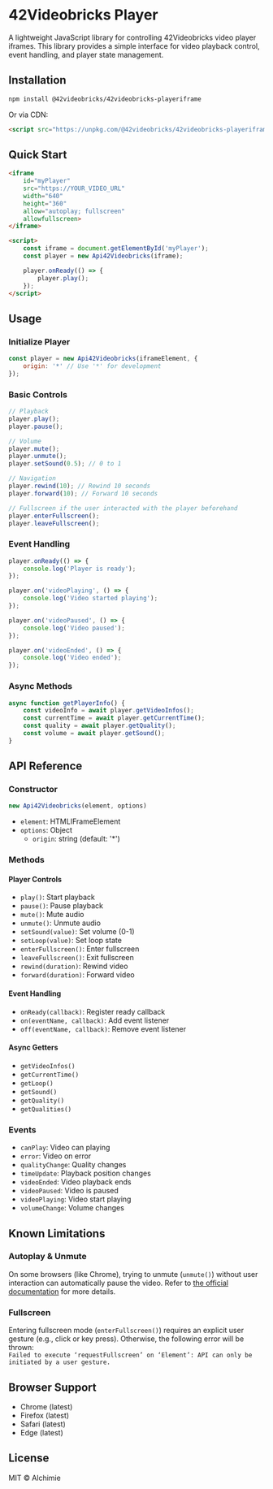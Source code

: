 # 42Videobricks Player

A lightweight JavaScript library for controlling 42Videobricks video player iframes. This library provides a simple interface for video playback control, event handling, and player state management.

## Installation

```bash
npm install @42videobricks/42videobricks-playeriframe
```

Or via CDN:
```html
<script src="https://unpkg.com/@42videobricks/42videobricks-playeriframe@1.0.0/dist/index.min.js"></script>
```

## Quick Start

```html
<iframe 
    id="myPlayer"
    src="https://YOUR_VIDEO_URL"
    width="640" 
    height="360"    
    allow="autoplay; fullscreen"
    allowfullscreen>
</iframe>

<script>
    const iframe = document.getElementById('myPlayer');
    const player = new Api42Videobricks(iframe);

    player.onReady(() => {
        player.play();
    });
</script>
```

## Usage

### Initialize Player

```javascript
const player = new Api42Videobricks(iframeElement, {
    origin: '*' // Use '*' for development
});
```

### Basic Controls

```javascript
// Playback
player.play();
player.pause();

// Volume
player.mute();
player.unmute();
player.setSound(0.5); // 0 to 1

// Navigation
player.rewind(10); // Rewind 10 seconds
player.forward(10); // Forward 10 seconds

// Fullscreen if the user interacted with the player beforehand
player.enterFullscreen();
player.leaveFullscreen();
```

### Event Handling

```javascript
player.onReady(() => {
    console.log('Player is ready');
});

player.on('videoPlaying', () => {
    console.log('Video started playing');
});

player.on('videoPaused', () => {
    console.log('Video paused');
});

player.on('videoEnded', () => {
    console.log('Video ended');
});
```

### Async Methods

```javascript
async function getPlayerInfo() {
    const videoInfo = await player.getVideoInfos();
    const currentTime = await player.getCurrentTime();
    const quality = await player.getQuality();
    const volume = await player.getSound();
}
```

## API Reference

### Constructor

```javascript
new Api42Videobricks(element, options)
```

- `element`: HTMLIFrameElement
- `options`: Object
    - `origin`: string (default: '*')

### Methods

#### Player Controls
- `play()`: Start playback
- `pause()`: Pause playback
- `mute()`: Mute audio
- `unmute()`: Unmute audio
- `setSound(value)`: Set volume (0-1)
- `setLoop(value)`: Set loop state
- `enterFullscreen()`: Enter fullscreen
- `leaveFullscreen()`: Exit fullscreen
- `rewind(duration)`: Rewind video
- `forward(duration)`: Forward video

#### Event Handling
- `onReady(callback)`: Register ready callback
- `on(eventName, callback)`: Add event listener
- `off(eventName, callback)`: Remove event listener

#### Async Getters
- `getVideoInfos()`
- `getCurrentTime()`
- `getLoop()`
- `getSound()`
- `getQuality()`
- `getQualities()`

### Events

- `canPlay`: Video can playing
- `error`: Video on error
- `qualityChange`: Quality changes
- `timeUpdate`: Playback position changes
- `videoEnded`: Video playback ends
- `videoPaused`: Video is paused
- `videoPlaying`: Video start playing
- `volumeChange`: Volume changes


## Known Limitations

### Autoplay & Unmute
On some browsers (like Chrome), trying to unmute (`unmute()`) without user interaction can automatically pause the video. Refer to [the official documentation](https://goo.gl/xX8pDD) for more details.

### Fullscreen
Entering fullscreen mode (`enterFullscreen()`) requires an explicit user gesture (e.g., click or key press). Otherwise, the following error will be thrown:  
`Failed to execute ‘requestFullscreen’ on ‘Element’: API can only be initiated by a user gesture.`


## Browser Support

- Chrome (latest)
- Firefox (latest)
- Safari (latest)
- Edge (latest)

## License

MIT © Alchimie

